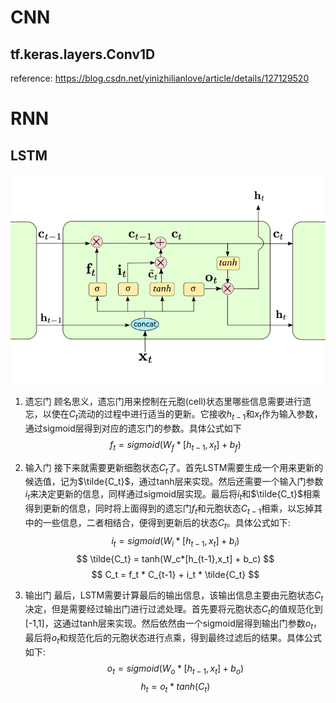 
# CNN
## tf.keras.layers.Conv1D
reference: https://blog.csdn.net/yinizhilianlove/article/details/127129520

# RNN

## LSTM

![LSTM](./img/LSTM.png)

1. 遗忘门
    顾名思义，遗忘门用来控制在元胞(cell)状态里哪些信息需要进行遗忘，以使在$C_t$流动的过程中进行适当的更新。它接收$h_{t-1}$和$x_t$作为输入参数，通过sigmoid层得到对应的遗忘门的参数。具体公式如下
    $$
        f_t=sigmoid(W_f*[h_{t-1},x_t]+b_f)
    $$

2. 输入门
   接下来就需要更新细胞状态${C_t}$了。首先LSTM需要生成一个用来更新的候选值，记为$\tilde{C_t}$，通过tanh层来实现。然后还需要一个输入门参数$i_t$来决定更新的信息，同样通过sigmoid层实现。最后将$i_t$和$\tilde{C_t}$相乘得到更新的信息，同时将上面得到的遗忘门$f_t$和元胞状态$C_{t-1}$相乘，以忘掉其中的一些信息，二者相结合，便得到更新后的状态$C_t$。具体公式如下:
    $$
        i_t = sigmoid(W_i*[h_{t-1},x_t]+b_i) 
    $$
    $$
        \tilde{C_t} = tanh(W_c*[h_{t-1},x_t] + b_c)
    $$
    $$
        C_t = f_t * C_{t-1} + i_t * \tilde{C_t} 
    $$
3. 输出门
    最后，LSTM需要计算最后的输出信息，该输出信息主要由元胞状态$C_t$决定，但是需要经过输出门进行过滤处理。首先要将元胞状态$C_t$的值规范化到[-1,1]，这通过tanh层来实现。然后依然由一个sigmoid层得到输出门参数$o_t$，最后将$o_t$和规范化后的元胞状态进行点乘，得到最终过滤后的结果。具体公式如下:
    $$
        o_t = sigmoid(W_o*[h_{t-1},x_t] + b_o)
    $$
    $$
        h_t = o_t * tanh(C_t)
    $$
